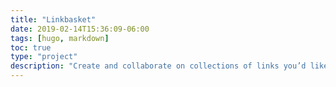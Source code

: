 ```yaml
---
title: "Linkbasket"
date: 2019-02-14T15:36:09-06:00
tags: [hugo, markdown]
toc: true
type: "project"
description: "Create and collaborate on collections of links you’d like to share, with descriptions and topics."
---
```


